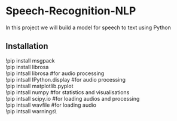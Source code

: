 # Speech-Recognition-NLP
In this project we will build a model for speech to text using Python
## Installation ##
!pip install msgpack\
!pip install librosa\
!pip intsall librosa   #for audio processing\
!pip intsall IPython.display #for audio processing\
!pip intsall matplotlib.pyplot\
!pip intsall numpy #for statistics and visualisations\
!pip intsall scipy.io #for loading audios and processing\
!pip intsall wavfile #for loading audio\
!pip intsall warnings\
